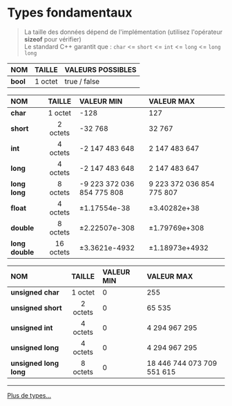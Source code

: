 # Types fondamentaux

> La taille des données dépend de l'implémentation (utilisez l'opérateur **sizeof** pour vérifier)<br>
> Le standard C++ garantit que : `char` <= `short` <= `int` <= `long` <= `long long`

|NOM|TAILLE|VALEURS POSSIBLES|
|:--|:--:|:--|
|**bool**|1 octet|true / false|

|NOM|TAILLE|VALEUR MIN|VALEUR MAX|
|:--|:--:|:--|:--|
|**char**|1 octet|-128|127|
|**short**|2 octets|-32 768|32 767|
|**int**|4 octets|-2 147 483 648|2 147 483 647|
|**long**|4 octets|-2 147 483 648|2 147 483 647|
|**long long**|8 octets|-9 223 372 036 854 775 808|9 223 372 036 854 775 807|
|**float**|4 octets|±1.17554e-38|±3.40282e+38|
|**double**|8 octets|±2.22507e-308|±1.79769e+308|
|**long double**|16 octets|±3.3621e-4932|±1.18973e+4932|

|NOM|TAILLE|VALEUR MIN|VALEUR MAX|
|:--|:--:|:--|:--|
|**unsigned char**|1 octet|0 |255|
|**unsigned short**|2 octets|0|65 535|
|**unsigned int**|4 octets|0|4 294 967 295|
|**unsigned long**|4 octets|0|4 294 967 295|
|**unsigned long long**|8 octets|0|18 446 744 073 709 551 615|

---
[Plus de types...](https://en.cppreference.com/w/cpp/language/types)
